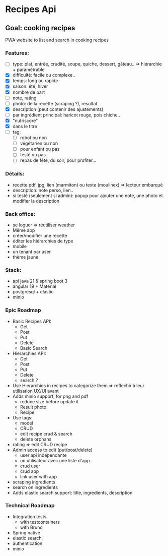 # Recipes Api
## Goal: cooking recipes

PWA website to list and search in cooking recipes

### Features:

- [ ] type: plat, entrée, crudité, soupe, quiche, dessert, gâteau.. => hiérarchie + paramétrable
- [x] difficulté: facile ou complexe..
- [x] temps: long ou rapide
- [x] saison: été, hiver
- [x] nombre de part
- [ ] note, rating
- [ ] photo: de la recette (scraping ?), resultat 
- [x] description (peut contenir des ajustements)
- [ ] par ingrédient principal: haricot rouge, pois chiche..
- [x] "nutriscore"
- [x] dans le titre
- [ ] tag:
  - [ ] robot ou non
  - [ ] végétarien ou non
  - [ ] pour enfant ou pas
  - [ ] testé ou pas
  - [ ] repas de fête, du soir, pour profiter...

### Détails:

- recette pdf, jpg, lien (marmiton) ou texte (moulinex) => lecteur embarqué
- description: note perso, lien..
- si testé (seulement si admin): popup pour ajouter une note, une photo et modifier la description

### Back office:

- se loguer => réutiliser weather
- Même app
- créer/modifier une recette
- éditer les hiérarchies de type
- mobile
- un tenant par user
- thème jaune

### Stack:

- api java 21 & spring boot 3
- angular 19 + Material
- postgresql + elastic
- minio

### Epic Roadmap
- Basic Recipes API:
  - Get
  - Post
  - Put
  - Delete
  - Basic Search
- Hierarchies API:
  - Get
  - Post
  - Put
  - Delete
  - search ?
- Use Hierarchies in recipes to categorize them => reflechir à leur utilisation UX/UI avant
- Adds minio support, for png and pdf
  - reduce size before update it 
  - Result photo
  - Recipe
- Use tags:
  - model
  - CRUD
  - edit recipe crud & search
  - delete orphans
- rating => edit CRUD recipe
- Admin access to edit (put/post/delete)
  - user api indépendante
  - un utilisateur avec une liste d'app
  - crud user
  - crud app
  - link user with app
- scraping ingredients
- search on ingredients
- Adds elastic search support: title, ingredients, description

### Technical Roadmap
- Integration tests
  - with testcontainers
  - with Bruno
- Spring native
- elastic search
- authentication
- minio

